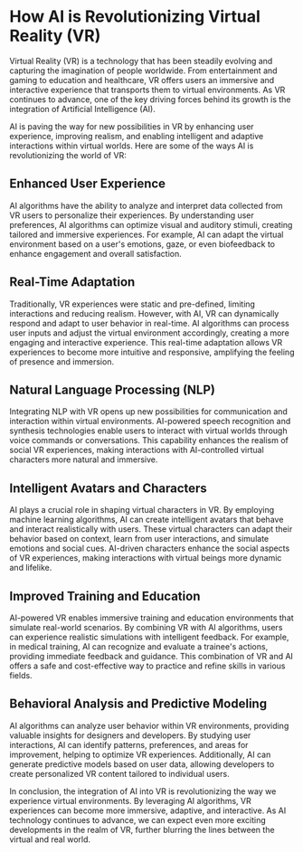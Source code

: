 # How AI is Revolutionizing Virtual Reality (VR)

Virtual Reality (VR) is a technology that has been steadily evolving and capturing the imagination of people worldwide. From entertainment and gaming to education and healthcare, VR offers users an immersive and interactive experience that transports them to virtual environments. As VR continues to advance, one of the key driving forces behind its growth is the integration of Artificial Intelligence (AI).

AI is paving the way for new possibilities in VR by enhancing user experience, improving realism, and enabling intelligent and adaptive interactions within virtual worlds. Here are some of the ways AI is revolutionizing the world of VR:

## Enhanced User Experience
AI algorithms have the ability to analyze and interpret data collected from VR users to personalize their experiences. By understanding user preferences, AI algorithms can optimize visual and auditory stimuli, creating tailored and immersive experiences. For example, AI can adapt the virtual environment based on a user's emotions, gaze, or even biofeedback to enhance engagement and overall satisfaction.

## Real-Time Adaptation
Traditionally, VR experiences were static and pre-defined, limiting interactions and reducing realism. However, with AI, VR can dynamically respond and adapt to user behavior in real-time. AI algorithms can process user inputs and adjust the virtual environment accordingly, creating a more engaging and interactive experience. This real-time adaptation allows VR experiences to become more intuitive and responsive, amplifying the feeling of presence and immersion.

## Natural Language Processing (NLP)
Integrating NLP with VR opens up new possibilities for communication and interaction within virtual environments. AI-powered speech recognition and synthesis technologies enable users to interact with virtual worlds through voice commands or conversations. This capability enhances the realism of social VR experiences, making interactions with AI-controlled virtual characters more natural and immersive.

## Intelligent Avatars and Characters
AI plays a crucial role in shaping virtual characters in VR. By employing machine learning algorithms, AI can create intelligent avatars that behave and interact realistically with users. These virtual characters can adapt their behavior based on context, learn from user interactions, and simulate emotions and social cues. AI-driven characters enhance the social aspects of VR experiences, making interactions with virtual beings more dynamic and lifelike.

## Improved Training and Education
AI-powered VR enables immersive training and education environments that simulate real-world scenarios. By combining VR with AI algorithms, users can experience realistic simulations with intelligent feedback. For example, in medical training, AI can recognize and evaluate a trainee's actions, providing immediate feedback and guidance. This combination of VR and AI offers a safe and cost-effective way to practice and refine skills in various fields.

## Behavioral Analysis and Predictive Modeling
AI algorithms can analyze user behavior within VR environments, providing valuable insights for designers and developers. By studying user interactions, AI can identify patterns, preferences, and areas for improvement, helping to optimize VR experiences. Additionally, AI can generate predictive models based on user data, allowing developers to create personalized VR content tailored to individual users.

In conclusion, the integration of AI into VR is revolutionizing the way we experience virtual environments. By leveraging AI algorithms, VR experiences can become more immersive, adaptive, and interactive. As AI technology continues to advance, we can expect even more exciting developments in the realm of VR, further blurring the lines between the virtual and real world.